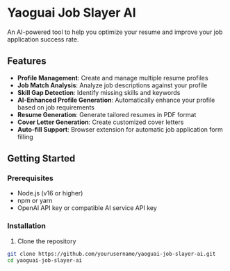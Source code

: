 # Yaoguai Job Slayer AI

An AI-powered tool to help you optimize your resume and improve your job application success rate.

## Features

- **Profile Management**: Create and manage multiple resume profiles
- **Job Match Analysis**: Analyze job descriptions against your profile
- **Skill Gap Detection**: Identify missing skills and keywords
- **AI-Enhanced Profile Generation**: Automatically enhance your profile based on job requirements
- **Resume Generation**: Generate tailored resumes in PDF format
- **Cover Letter Generation**: Create customized cover letters
- **Auto-fill Support**: Browser extension for automatic job application form filling

## Getting Started

### Prerequisites

- Node.js (v16 or higher)
- npm or yarn
- OpenAI API key or compatible AI service API key

### Installation

1. Clone the repository
```bash
git clone https://github.com/yourusername/yaoguai-job-slayer-ai.git
cd yaoguai-job-slayer-ai
```
